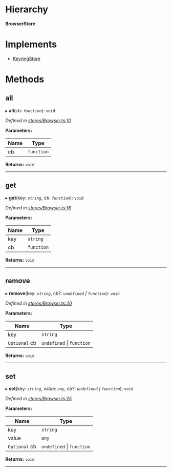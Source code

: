 

# Hierarchy

**BrowserStore**

# Implements

* [KeyringStore](../interfaces/_types_.keyringstore.md)

# Methods

<a id="all"></a>

##  all

▸ **all**(cb: *`function`*): `void`

*Defined in [stores/Browser.ts:10](https://github.com/polkadot-js/ui/blob/c2e3d5f/packages/ui-keyring/src/stores/Browser.ts#L10)*

**Parameters:**

| Name | Type |
| ------ | ------ |
| cb | `function` |

**Returns:** `void`

___
<a id="get"></a>

##  get

▸ **get**(key: *`string`*, cb: *`function`*): `void`

*Defined in [stores/Browser.ts:16](https://github.com/polkadot-js/ui/blob/c2e3d5f/packages/ui-keyring/src/stores/Browser.ts#L16)*

**Parameters:**

| Name | Type |
| ------ | ------ |
| key | `string` |
| cb | `function` |

**Returns:** `void`

___
<a id="remove"></a>

##  remove

▸ **remove**(key: *`string`*, cb?: *`undefined` \| `function`*): `void`

*Defined in [stores/Browser.ts:20](https://github.com/polkadot-js/ui/blob/c2e3d5f/packages/ui-keyring/src/stores/Browser.ts#L20)*

**Parameters:**

| Name | Type |
| ------ | ------ |
| key | `string` |
| `Optional` cb | `undefined` \| `function` |

**Returns:** `void`

___
<a id="set"></a>

##  set

▸ **set**(key: *`string`*, value: *`any`*, cb?: *`undefined` \| `function`*): `void`

*Defined in [stores/Browser.ts:25](https://github.com/polkadot-js/ui/blob/c2e3d5f/packages/ui-keyring/src/stores/Browser.ts#L25)*

**Parameters:**

| Name | Type |
| ------ | ------ |
| key | `string` |
| value | `any` |
| `Optional` cb | `undefined` \| `function` |

**Returns:** `void`

___

